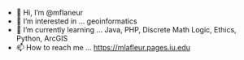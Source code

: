 - 👋 Hi, I’m @mflaneur
- 👀 I’m interested in ... geoinformatics
- 🌱 I’m currently learning ... Java, PHP, Discrete Math Logic, Ethics, Python, ArcGIS
- 📫 How to reach me ... https://mlafleur.pages.iu.edu

<!---
mflaneur/mflaneur is a ✨ special ✨ repository because its `README.md` (this file) appears on your GitHub profile.
You can click the Preview link to take a look at your changes.
--->
